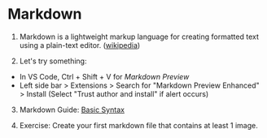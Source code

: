 # Markdown 

1. Markdown is a lightweight markup language for creating formatted text using a plain-text editor. ([wikipedia](https://en.wikipedia.org/wiki/Markdown))

2. Let's try something: 
- In VS Code, Ctrl + Shift + V for *Markdown Preview*
- Left side bar > Extensions > Search for "Markdown Preview Enhanced" > Install (Select "Trust author and install" if alert occurs)

3. Markdown Guide: [Basic Syntax](https://www.markdownguide.org/basic-syntax/)

4. Exercise: Create your first markdown file that contains at least 1 image.